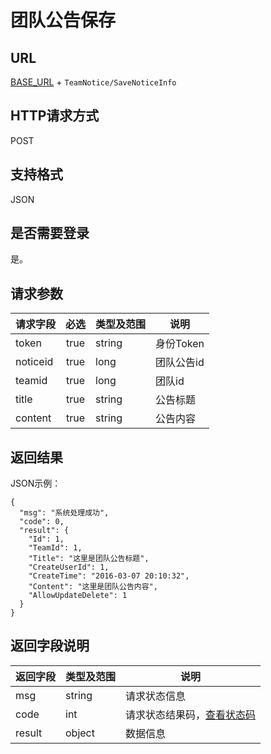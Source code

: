 # 团队公告保存

## URL
[BASE_URL](..) + `TeamNotice/SaveNoticeInfo`

## HTTP请求方式
POST

## 支持格式
JSON

## 是否需要登录
是。

## 请求参数
| 请求字段 | 必选 | 类型及范围 | 说明 |
| -------- | :--: | ---------- | ---- |
| token | true | string | 身份Token |
| noticeid | true | long | 团队公告id |
| teamid | true | long | 团队id |
| title | true | string | 公告标题 |
| content | true | string | 公告内容 |

## 返回结果
JSON示例：
```
{
  "msg": "系统处理成功",
  "code": 0,
  "result": {
    "Id": 1,
    "TeamId": 1,
    "Title": "这里是团队公告标题",
    "CreateUserId": 1,
    "CreateTime": "2016-03-07 20:10:32",
    "Content": "这里是团队公告内容",
    "AllowUpdateDelete": 1
  }
}
```

## 返回字段说明
| 返回字段 | 类型及范围 | 说明 |
| -------- | ---------- | ---- |
| msg | string | 请求状态信息 |
| code | int | 请求状态结果码，[查看状态码](../状态结果码/index.html) |
| result | object | 数据信息 |
